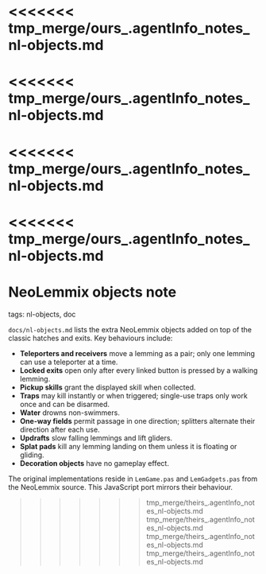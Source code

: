 <<<<<<< tmp_merge/ours_.agentInfo_notes_nl-objects.md
=======
<<<<<<< tmp_merge/ours_.agentInfo_notes_nl-objects.md
=======
<<<<<<< tmp_merge/ours_.agentInfo_notes_nl-objects.md
=======
<<<<<<< tmp_merge/ours_.agentInfo_notes_nl-objects.md
=======
# NeoLemmix objects note

tags: nl-objects, doc

`docs/nl-objects.md` lists the extra NeoLemmix objects added on top of the classic hatches and exits.  Key behaviours include:

* **Teleporters and receivers** move a lemming as a pair; only one lemming can use a teleporter at a time.
* **Locked exits** open only after every linked button is pressed by a walking lemming.
* **Pickup skills** grant the displayed skill when collected.
* **Traps** may kill instantly or when triggered; single-use traps only work once and can be disarmed.
* **Water** drowns non-swimmers.
* **One-way fields** permit passage in one direction; splitters alternate their direction after each use.
* **Updrafts** slow falling lemmings and lift gliders.
* **Splat pads** kill any lemming landing on them unless it is floating or gliding.
* **Decoration objects** have no gameplay effect.

The original implementations reside in `LemGame.pas` and `LemGadgets.pas` from the NeoLemmix source.  This JavaScript port mirrors their behaviour.
 >>>>>>> tmp_merge/theirs_.agentInfo_notes_nl-objects.md
>>>>>>> tmp_merge/theirs_.agentInfo_notes_nl-objects.md
>>>>>>> tmp_merge/theirs_.agentInfo_notes_nl-objects.md
>>>>>>> tmp_merge/theirs_.agentInfo_notes_nl-objects.md
